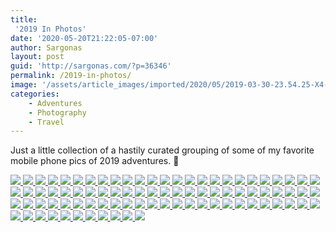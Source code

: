 ```yaml
---
title:
 '2019 In Photos'
date: '2020-05-20T21:22:05-07:00'
author: Sargonas
layout: post
guid: 'http://sargonas.com/?p=36346'
permalink: /2019-in-photos/
image: '/assets/article_images/imported/2020/05/2019-03-30-23.54.25-X4-666x666.jpg'
categories:
    - Adventures
    - Photography
    - Travel
---
```


Just a little collection of a hastily curated grouping of some of my favorite mobile phone pics of 2019 adventures. 🙂

[![](https://photos.smugmug.com/Street-Photography/2019-In-Photos/i-hfH3fpP/0/7057ee56/4K/2019-01-17%2019.41.26-4K.jpg) ](https://photos.smugmug.com/Street-Photography/2019-In-Photos/i-hfH3fpP/0/7057ee56/4K/2019-01-17%2019.41.26-4K.jpg)
[![](https://photos.smugmug.com/Street-Photography/2019-In-Photos/i-XZMRFGk/0/d01d1c0e/4K/2019-01-20%2020.56.46_heic-4K.jpg) ](https://photos.smugmug.com/Street-Photography/2019-In-Photos/i-XZMRFGk/0/d01d1c0e/4K/2019-01-20%2020.56.46_heic-4K.jpg)
[![](https://photos.smugmug.com/Street-Photography/2019-In-Photos/i-P4dgcQm/0/976e4b22/4K/2019-02-11%2020.30.46-4K.jpg) ](https://photos.smugmug.com/Street-Photography/2019-In-Photos/i-P4dgcQm/0/976e4b22/4K/2019-02-11%2020.30.46-4K.jpg)
[![](https://photos.smugmug.com/Street-Photography/2019-In-Photos/i-NxKJNgL/0/d84a4fe5/4K/2019-03-05%2018.30.13-4K.jpg) ](https://photos.smugmug.com/Street-Photography/2019-In-Photos/i-NxKJNgL/0/d84a4fe5/4K/2019-03-05%2018.30.13-4K.jpg)
[![](https://photos.smugmug.com/Street-Photography/2019-In-Photos/i-VWL6PNQ/0/726efaf8/4K/2019-03-05%2019.59.07-4K.jpg) ](https://photos.smugmug.com/Street-Photography/2019-In-Photos/i-VWL6PNQ/0/726efaf8/4K/2019-03-05%2019.59.07-4K.jpg)
[![](https://photos.smugmug.com/Street-Photography/2019-In-Photos/i-wfC6qSH/0/399b1fa9/4K/2019-03-11%2022.10.10_heic-4K.jpg) ](https://photos.smugmug.com/Street-Photography/2019-In-Photos/i-wfC6qSH/0/399b1fa9/4K/2019-03-11%2022.10.10_heic-4K.jpg)
[![](https://photos.smugmug.com/Street-Photography/2019-In-Photos/i-8SwZL7W/0/78e33c42/4K/2019-03-11%2022.29.43_1-4K.jpg) ](https://photos.smugmug.com/Street-Photography/2019-In-Photos/i-8SwZL7W/0/78e33c42/4K/2019-03-11%2022.29.43_1-4K.jpg)
[![](https://photos.smugmug.com/Street-Photography/2019-In-Photos/i-rx4Vxdt/0/85d44f32/X5/2019-03-27%2001.35.48-X5.jpg) ](https://photos.smugmug.com/Street-Photography/2019-In-Photos/i-rx4Vxdt/0/85d44f32/X5/2019-03-27%2001.35.48-X5.jpg)
[![](https://photos.smugmug.com/Street-Photography/2019-In-Photos/i-vST8C6D/0/05f614ea/4K/2019-03-27%2021.36.39-4K.jpg) ](https://photos.smugmug.com/Street-Photography/2019-In-Photos/i-vST8C6D/0/05f614ea/4K/2019-03-27%2021.36.39-4K.jpg)
[![](https://photos.smugmug.com/Street-Photography/2019-In-Photos/i-Hz644q3/0/cc417c69/X5/2019-03-30%2004.57.55-X5.jpg) ](https://photos.smugmug.com/Street-Photography/2019-In-Photos/i-Hz644q3/0/cc417c69/X5/2019-03-30%2004.57.55-X5.jpg)
[![](https://photos.smugmug.com/Street-Photography/2019-In-Photos/i-GpfQwNH/0/1771e6ac/4K/2019-03-30%2023.05.29-4K.jpg) ](https://photos.smugmug.com/Street-Photography/2019-In-Photos/i-GpfQwNH/0/1771e6ac/4K/2019-03-30%2023.05.29-4K.jpg)
[![](https://photos.smugmug.com/Street-Photography/2019-In-Photos/i-nhg3HKx/0/5eed2730/X5/2019-03-30%2023.16.42_heic-X5.jpg) ](https://photos.smugmug.com/Street-Photography/2019-In-Photos/i-nhg3HKx/0/5eed2730/X5/2019-03-30%2023.16.42_heic-X5.jpg)
[![](https://photos.smugmug.com/Street-Photography/2019-In-Photos/i-FMs9d5w/0/716a330d/4K/2019-03-30%2023.54.25-4K.jpg) ](https://photos.smugmug.com/Street-Photography/2019-In-Photos/i-FMs9d5w/0/716a330d/4K/2019-03-30%2023.54.25-4K.jpg)
[![](https://photos.smugmug.com/Street-Photography/2019-In-Photos/i-BPvQFGH/0/126e5800/5K/2019-04-01%2002.45.38-5K.jpg) ](https://photos.smugmug.com/Street-Photography/2019-In-Photos/i-BPvQFGH/0/126e5800/5K/2019-04-01%2002.45.38-5K.jpg)
[![](https://photos.smugmug.com/Street-Photography/2019-In-Photos/i-9TMtwHK/0/60f77cc4/4K/2019-04-27%2017.56.28_heic-4K.jpg) ](https://photos.smugmug.com/Street-Photography/2019-In-Photos/i-9TMtwHK/0/60f77cc4/4K/2019-04-27%2017.56.28_heic-4K.jpg)
[![](https://photos.smugmug.com/Street-Photography/2019-In-Photos/i-TMfHrkz/0/13f228f6/X5/2019-06-08%2008.21.51-X5.jpg) ](https://photos.smugmug.com/Street-Photography/2019-In-Photos/i-TMfHrkz/0/13f228f6/X5/2019-06-08%2008.21.51-X5.jpg)
[![](https://photos.smugmug.com/Street-Photography/2019-In-Photos/i-qkqvDWF/0/15b0b077/4K/2019-06-15%2017.57.13-4K.jpg) ](https://photos.smugmug.com/Street-Photography/2019-In-Photos/i-qkqvDWF/0/15b0b077/4K/2019-06-15%2017.57.13-4K.jpg)
[![](https://photos.smugmug.com/Street-Photography/2019-In-Photos/i-fHBmCZH/0/9ceed06b/4K/2019-06-30%2015.16.00-4K.jpg) ](https://photos.smugmug.com/Street-Photography/2019-In-Photos/i-fHBmCZH/0/9ceed06b/4K/2019-06-30%2015.16.00-4K.jpg)
[![](https://photos.smugmug.com/Street-Photography/2019-In-Photos/i-zF8sfbj/0/cd38cf24/X5/2019-07-09%2015.53.54_heic-X5.jpg) ](https://photos.smugmug.com/Street-Photography/2019-In-Photos/i-zF8sfbj/0/cd38cf24/X5/2019-07-09%2015.53.54_heic-X5.jpg)
[![](https://photos.smugmug.com/Street-Photography/2019-In-Photos/i-ZmWPtQx/0/a0440c25/4K/2019-07-21%2010.02.59_heic-4K.jpg) ](https://photos.smugmug.com/Street-Photography/2019-In-Photos/i-ZmWPtQx/0/a0440c25/4K/2019-07-21%2010.02.59_heic-4K.jpg)
[![](https://photos.smugmug.com/Street-Photography/2019-In-Photos/i-pvPzJWG/0/4252f6d0/X5/2019-07-28%2014.31.17-X5.jpg) ](https://photos.smugmug.com/Street-Photography/2019-In-Photos/i-pvPzJWG/0/4252f6d0/X5/2019-07-28%2014.31.17-X5.jpg)
[![](https://photos.smugmug.com/Street-Photography/2019-In-Photos/i-Cq7gRZN/0/a045eb02/4K/2019-07-29%2017.46.41_heic-4K.jpg) ](https://photos.smugmug.com/Street-Photography/2019-In-Photos/i-Cq7gRZN/0/a045eb02/4K/2019-07-29%2017.46.41_heic-4K.jpg)
[![](https://photos.smugmug.com/Street-Photography/2019-In-Photos/i-BJrsnzh/0/4be5823e/4K/2019-07-29%2019.53.10_heic-4K.jpg) ](https://photos.smugmug.com/Street-Photography/2019-In-Photos/i-BJrsnzh/0/4be5823e/4K/2019-07-29%2019.53.10_heic-4K.jpg)
[![](https://photos.smugmug.com/Street-Photography/2019-In-Photos/i-WZx5MQd/0/688524d0/4K/2019-07-30%2009.38.46-4K.jpg) ](https://photos.smugmug.com/Street-Photography/2019-In-Photos/i-WZx5MQd/0/688524d0/4K/2019-07-30%2009.38.46-4K.jpg)
[![](https://photos.smugmug.com/Street-Photography/2019-In-Photos/i-TPmVN22/0/e2dfdcec/4K/2019-07-31%2013.06.49-4K.jpg) ](https://photos.smugmug.com/Street-Photography/2019-In-Photos/i-TPmVN22/0/e2dfdcec/4K/2019-07-31%2013.06.49-4K.jpg)
[![](https://photos.smugmug.com/Street-Photography/2019-In-Photos/i-zzRDj5T/0/08704be5/4K/2019-07-31%2019.48.55_heic-4K.jpg) ](https://photos.smugmug.com/Street-Photography/2019-In-Photos/i-zzRDj5T/0/08704be5/4K/2019-07-31%2019.48.55_heic-4K.jpg)
[![](https://photos.smugmug.com/Street-Photography/2019-In-Photos/i-gMJwZGk/0/addd581c/4K/2019-08-01%2008.44.32-4K.jpg) ](https://photos.smugmug.com/Street-Photography/2019-In-Photos/i-gMJwZGk/0/addd581c/4K/2019-08-01%2008.44.32-4K.jpg)
[![](https://photos.smugmug.com/Street-Photography/2019-In-Photos/i-dp4PHJC/0/ae58e67e/4K/2019-08-01%2016.43.00_heic-4K.jpg) ](https://photos.smugmug.com/Street-Photography/2019-In-Photos/i-dp4PHJC/0/ae58e67e/4K/2019-08-01%2016.43.00_heic-4K.jpg)
[![](https://photos.smugmug.com/Street-Photography/2019-In-Photos/i-4frmDS8/0/94423356/4K/2019-08-10%2014.50.47-4K.jpg) ](https://photos.smugmug.com/Street-Photography/2019-In-Photos/i-4frmDS8/0/94423356/4K/2019-08-10%2014.50.47-4K.jpg)
[![](https://photos.smugmug.com/Street-Photography/2019-In-Photos/i-2wqBcLQ/0/56a8b063/4K/2019-08-10%2015.41.21-4K.jpg) ](https://photos.smugmug.com/Street-Photography/2019-In-Photos/i-2wqBcLQ/0/56a8b063/4K/2019-08-10%2015.41.21-4K.jpg)
[![](https://photos.smugmug.com/Street-Photography/2019-In-Photos/i-wzrnhCG/0/db6149ca/4K/2019-08-17%2012.10.39_heic-4K.jpg) ](https://photos.smugmug.com/Street-Photography/2019-In-Photos/i-wzrnhCG/0/db6149ca/4K/2019-08-17%2012.10.39_heic-4K.jpg)
[![](https://photos.smugmug.com/Street-Photography/2019-In-Photos/i-zM7QWqq/0/0f538994/4K/2019-08-17%2014.31.13_heic-4K.jpg) ](https://photos.smugmug.com/Street-Photography/2019-In-Photos/i-zM7QWqq/0/0f538994/4K/2019-08-17%2014.31.13_heic-4K.jpg)
[![](https://photos.smugmug.com/Street-Photography/2019-In-Photos/i-fm2jcBW/0/58699c2b/4K/2019-08-25%2019.47.15_heic-4K.jpg) ](https://photos.smugmug.com/Street-Photography/2019-In-Photos/i-fm2jcBW/0/58699c2b/4K/2019-08-25%2019.47.15_heic-4K.jpg)
[![](https://photos.smugmug.com/Street-Photography/2019-In-Photos/i-VzdH9Vp/0/b748340a/4K/2019-09-22%2010.20.11_heic-4K.jpg) ](https://photos.smugmug.com/Street-Photography/2019-In-Photos/i-VzdH9Vp/0/b748340a/4K/2019-09-22%2010.20.11_heic-4K.jpg)
[![](https://photos.smugmug.com/Street-Photography/2019-In-Photos/i-LLFSdw6/0/2e45b6fb/X5/2019-09-26%2018.27.37-X5.jpg) ](https://photos.smugmug.com/Street-Photography/2019-In-Photos/i-LLFSdw6/0/2e45b6fb/X5/2019-09-26%2018.27.37-X5.jpg)
[![](https://photos.smugmug.com/Street-Photography/2019-In-Photos/i-rNCsS5m/0/391b385d/X5/2019-09-27%2000.43.31-X5.jpg) ](https://photos.smugmug.com/Street-Photography/2019-In-Photos/i-rNCsS5m/0/391b385d/X5/2019-09-27%2000.43.31-X5.jpg)
[![](https://photos.smugmug.com/Street-Photography/2019-In-Photos/i-BSrMSr3/0/36b1d08a/4K/2019-09-27%2015.52.45-4K.jpg) ](https://photos.smugmug.com/Street-Photography/2019-In-Photos/i-BSrMSr3/0/36b1d08a/4K/2019-09-27%2015.52.45-4K.jpg)
[![](https://photos.smugmug.com/Street-Photography/2019-In-Photos/i-b9nSVKT/0/75dff92c/4K/2019-09-27%2021.01.44-4K.jpg) ](https://photos.smugmug.com/Street-Photography/2019-In-Photos/i-b9nSVKT/0/75dff92c/4K/2019-09-27%2021.01.44-4K.jpg)
[![](https://photos.smugmug.com/Street-Photography/2019-In-Photos/i-fsXhskr/0/6570d623/4K/2019-09-28%2016.30.52-4K.jpg) ](https://photos.smugmug.com/Street-Photography/2019-In-Photos/i-fsXhskr/0/6570d623/4K/2019-09-28%2016.30.52-4K.jpg)
[![](https://photos.smugmug.com/Street-Photography/2019-In-Photos/i-jgRLN6g/0/b6e4a369/4K/2019-10-02%2020.56.23-4K.jpg) ](https://photos.smugmug.com/Street-Photography/2019-In-Photos/i-jgRLN6g/0/b6e4a369/4K/2019-10-02%2020.56.23-4K.jpg)
[![](https://photos.smugmug.com/Street-Photography/2019-In-Photos/i-dmqf3nx/0/385fbb1b/4K/2019-10-05%2021.27.06_heic-4K.jpg) ](https://photos.smugmug.com/Street-Photography/2019-In-Photos/i-dmqf3nx/0/385fbb1b/4K/2019-10-05%2021.27.06_heic-4K.jpg)
[![](https://photos.smugmug.com/Street-Photography/2019-In-Photos/i-tzvr9t2/0/bd2669ac/4K/2019-10-06%2011.27.04_heic-4K.jpg) ](https://photos.smugmug.com/Street-Photography/2019-In-Photos/i-tzvr9t2/0/bd2669ac/4K/2019-10-06%2011.27.04_heic-4K.jpg)
[![](https://photos.smugmug.com/Street-Photography/2019-In-Photos/i-v9fZHJ5/0/104af58a/4K/2019-10-14%2019.04.12-4K.jpg) ](https://photos.smugmug.com/Street-Photography/2019-In-Photos/i-v9fZHJ5/0/104af58a/4K/2019-10-14%2019.04.12-4K.jpg)
[![](https://photos.smugmug.com/Street-Photography/2019-In-Photos/i-FkKrfmf/0/00bbd265/X5/2019-10-14%2020.18.05-X5.jpg) ](https://photos.smugmug.com/Street-Photography/2019-In-Photos/i-FkKrfmf/0/00bbd265/X5/2019-10-14%2020.18.05-X5.jpg)
[![](https://photos.smugmug.com/Street-Photography/2019-In-Photos/i-V5FKXWp/0/13d9184f/4K/2019-10-20%2018.18.06_heic-4K.jpg) ](https://photos.smugmug.com/Street-Photography/2019-In-Photos/i-V5FKXWp/0/13d9184f/4K/2019-10-20%2018.18.06_heic-4K.jpg)
[![](https://photos.smugmug.com/Street-Photography/2019-In-Photos/i-t9RHbCC/0/9ffd8f39/4K/2019-10-21%2011.11.35_heic-4K.jpg) ](https://photos.smugmug.com/Street-Photography/2019-In-Photos/i-t9RHbCC/0/9ffd8f39/4K/2019-10-21%2011.11.35_heic-4K.jpg)
[![](https://photos.smugmug.com/Street-Photography/2019-In-Photos/i-dNcDVTS/0/692da0c0/4K/2019-10-21%2012.56.40_heic-4K.jpg) ](https://photos.smugmug.com/Street-Photography/2019-In-Photos/i-dNcDVTS/0/692da0c0/4K/2019-10-21%2012.56.40_heic-4K.jpg)
[![](https://photos.smugmug.com/Street-Photography/2019-In-Photos/i-cd2LPxW/0/ccf591c0/X5/2019-10-21%2015.19.20-X5.jpg) ](https://photos.smugmug.com/Street-Photography/2019-In-Photos/i-cd2LPxW/0/ccf591c0/X5/2019-10-21%2015.19.20-X5.jpg)
[![](https://photos.smugmug.com/Street-Photography/2019-In-Photos/i-6ZFzJmx/0/f147a73b/4K/2019-10-21%2022.08.28_heic-4K.jpg) ](https://photos.smugmug.com/Street-Photography/2019-In-Photos/i-6ZFzJmx/0/f147a73b/4K/2019-10-21%2022.08.28_heic-4K.jpg)
[![](https://photos.smugmug.com/Street-Photography/2019-In-Photos/i-Tn45s5n/0/7f00b76e/4K/2019-10-21%2022.10.50_heic-4K.jpg) ](https://photos.smugmug.com/Street-Photography/2019-In-Photos/i-Tn45s5n/0/7f00b76e/4K/2019-10-21%2022.10.50_heic-4K.jpg)
[![](https://photos.smugmug.com/Street-Photography/2019-In-Photos/i-nc79rSk/0/6507b129/4K/2019-10-22%2015.12.36_heic-4K.jpg) ](https://photos.smugmug.com/Street-Photography/2019-In-Photos/i-nc79rSk/0/6507b129/4K/2019-10-22%2015.12.36_heic-4K.jpg)
[![](https://photos.smugmug.com/Street-Photography/2019-In-Photos/i-N3vPLHb/0/691d3842/4K/2019-10-22%2016.37.00_heic-4K.jpg) ](https://photos.smugmug.com/Street-Photography/2019-In-Photos/i-N3vPLHb/0/691d3842/4K/2019-10-22%2016.37.00_heic-4K.jpg)
[![](https://photos.smugmug.com/Street-Photography/2019-In-Photos/i-Fvk2rFh/0/e3064fb7/4K/2019-10-22%2021.41.07_heic-4K.jpg) ](https://photos.smugmug.com/Street-Photography/2019-In-Photos/i-Fvk2rFh/0/e3064fb7/4K/2019-10-22%2021.41.07_heic-4K.jpg)
[![](https://photos.smugmug.com/Street-Photography/2019-In-Photos/i-VJHqm9m/0/9dfb6b48/4K/2019-10-22%2023.14.05_heic-4K.jpg) ](https://photos.smugmug.com/Street-Photography/2019-In-Photos/i-VJHqm9m/0/9dfb6b48/4K/2019-10-22%2023.14.05_heic-4K.jpg)
[![](https://photos.smugmug.com/Street-Photography/2019-In-Photos/i-69XxJ3Z/0/6f10216f/4K/2019-10-22%2023.34.39_heic-4K.jpg) ](https://photos.smugmug.com/Street-Photography/2019-In-Photos/i-69XxJ3Z/0/6f10216f/4K/2019-10-22%2023.34.39_heic-4K.jpg)
[![](https://photos.smugmug.com/Street-Photography/2019-In-Photos/i-SmcwGVT/0/930082cf/4K/2019-10-23%2018.27.37-4K.jpg) ](https://photos.smugmug.com/Street-Photography/2019-In-Photos/i-SmcwGVT/0/930082cf/4K/2019-10-23%2018.27.37-4K.jpg)
[![](https://photos.smugmug.com/Street-Photography/2019-In-Photos/i-2jBk9cw/0/0bd42f57/4K/2019-10-24%2013.27.07-4K.jpg) ](https://photos.smugmug.com/Street-Photography/2019-In-Photos/i-2jBk9cw/0/0bd42f57/4K/2019-10-24%2013.27.07-4K.jpg)
[![](https://photos.smugmug.com/Street-Photography/2019-In-Photos/i-vkWfS4h/0/73e90558/4K/2019-10-26%2017.25.20_heic-4K.jpg) ](https://photos.smugmug.com/Street-Photography/2019-In-Photos/i-vkWfS4h/0/73e90558/4K/2019-10-26%2017.25.20_heic-4K.jpg)
[![](https://photos.smugmug.com/Street-Photography/2019-In-Photos/i-GPWScpK/0/0881526b/4K/2019-10-27%2013.22.50-4K.jpg) ](https://photos.smugmug.com/Street-Photography/2019-In-Photos/i-GPWScpK/0/0881526b/4K/2019-10-27%2013.22.50-4K.jpg)
[![](https://photos.smugmug.com/Street-Photography/2019-In-Photos/i-g6w5SFT/0/b983e767/4K/2019-10-27%2014.49.37-4K.jpg) ](https://photos.smugmug.com/Street-Photography/2019-In-Photos/i-g6w5SFT/0/b983e767/4K/2019-10-27%2014.49.37-4K.jpg)
[![](https://photos.smugmug.com/Street-Photography/2019-In-Photos/i-25c5dFF/0/6be8150e/X5/2019-10-28%2006.28.20-X5.jpg) ](https://photos.smugmug.com/Street-Photography/2019-In-Photos/i-25c5dFF/0/6be8150e/X5/2019-10-28%2006.28.20-X5.jpg)
[![](https://photos.smugmug.com/Street-Photography/2019-In-Photos/i-GtCTpNz/0/608e74a0/4K/2019-11-03%2020.34.44_heic-4K.jpg) ](https://photos.smugmug.com/Street-Photography/2019-In-Photos/i-GtCTpNz/0/608e74a0/4K/2019-11-03%2020.34.44_heic-4K.jpg)
[![](https://photos.smugmug.com/Street-Photography/2019-In-Photos/i-3fhPj9P/0/ea7c287a/4K/2019-11-12%2018.25.00_heic-4K.jpg) ](https://photos.smugmug.com/Street-Photography/2019-In-Photos/i-3fhPj9P/0/ea7c287a/4K/2019-11-12%2018.25.00_heic-4K.jpg)
[![](https://photos.smugmug.com/Street-Photography/2019-In-Photos/i-Fn68XFh/0/8472fdea/X5/2019-11-23%2012.53.10_heic-X5.jpg) ](https://photos.smugmug.com/Street-Photography/2019-In-Photos/i-Fn68XFh/0/8472fdea/X5/2019-11-23%2012.53.10_heic-X5.jpg)
[![](https://photos.smugmug.com/Street-Photography/2019-In-Photos/i-nM5wCwP/0/7f0126b3/4K/2019-11-23%2018.37.15_heic-4K.jpg) ](https://photos.smugmug.com/Street-Photography/2019-In-Photos/i-nM5wCwP/0/7f0126b3/4K/2019-11-23%2018.37.15_heic-4K.jpg)
[![](https://photos.smugmug.com/Street-Photography/2019-In-Photos/i-RjmsT7v/0/757c731d/X4/2019-11-26%2020.00.46-X4.jpg) ](https://photos.smugmug.com/Street-Photography/2019-In-Photos/i-RjmsT7v/0/757c731d/X4/2019-11-26%2020.00.46-X4.jpg)
[![](https://photos.smugmug.com/Street-Photography/2019-In-Photos/i-dwqWkxJ/0/fe483258/4K/2019-12-02%2019.23.03-4K.jpg) ](https://photos.smugmug.com/Street-Photography/2019-In-Photos/i-dwqWkxJ/0/fe483258/4K/2019-12-02%2019.23.03-4K.jpg)
[![](https://photos.smugmug.com/Street-Photography/2019-In-Photos/i-L2CxK7s/0/edfbc3ed/4K/2019-12-02%2019.31.14_heic-4K.jpg) ](https://photos.smugmug.com/Street-Photography/2019-In-Photos/i-L2CxK7s/0/edfbc3ed/4K/2019-12-02%2019.31.14_heic-4K.jpg)
[![](https://photos.smugmug.com/Street-Photography/2019-In-Photos/i-Nd8JQ5B/0/f8b50883/4K/2019-12-08%2001.21.49_heic-4K.jpg) ](https://photos.smugmug.com/Street-Photography/2019-In-Photos/i-Nd8JQ5B/0/f8b50883/4K/2019-12-08%2001.21.49_heic-4K.jpg)
[![](https://photos.smugmug.com/Street-Photography/2019-In-Photos/i-vQjGrFc/0/4035f191/4K/2019-12-14%2010.21.22-4K.jpg) ](https://photos.smugmug.com/Street-Photography/2019-In-Photos/i-vQjGrFc/0/4035f191/4K/2019-12-14%2010.21.22-4K.jpg)
[![](https://photos.smugmug.com/Street-Photography/2019-In-Photos/i-CGZkGcD/0/99ad3ec4/4K/2019-12-20%2021.36.40_heic-4K.jpg) ](https://photos.smugmug.com/Street-Photography/2019-In-Photos/i-CGZkGcD/0/99ad3ec4/4K/2019-12-20%2021.36.40_heic-4K.jpg)
[![](https://photos.smugmug.com/Street-Photography/2019-In-Photos/i-kKRttXh/0/199f4bb3/4K/2019-12-26%2021.21.34_heic-4K.jpg) ](https://photos.smugmug.com/Street-Photography/2019-In-Photos/i-kKRttXh/0/199f4bb3/4K/2019-12-26%2021.21.34_heic-4K.jpg)
[![](https://photos.smugmug.com/Street-Photography/2019-In-Photos/i-VRGtsp3/0/14aa1047/4K/2019-12-27%2017.55.40_heic-4K.jpg) ](https://photos.smugmug.com/Street-Photography/2019-In-Photos/i-VRGtsp3/0/14aa1047/4K/2019-12-27%2017.55.40_heic-4K.jpg)
[![](https://photos.smugmug.com/Street-Photography/2019-In-Photos/i-CWB9dz9/0/51b263a4/X5/2019-12-27%2018.12.56-X5.jpg) ](https://photos.smugmug.com/Street-Photography/2019-In-Photos/i-CWB9dz9/0/51b263a4/X5/2019-12-27%2018.12.56-X5.jpg)
[![](https://photos.smugmug.com/Street-Photography/2019-In-Photos/i-Q34PzcH/0/d99842dc/4K/2019-12-27%2022.19.05-4K.jpg) ](https://photos.smugmug.com/Street-Photography/2019-In-Photos/i-Q34PzcH/0/d99842dc/4K/2019-12-27%2022.19.05-4K.jpg)
[![](https://photos.smugmug.com/Street-Photography/2019-In-Photos/i-6krG9Pc/0/cc366429/X5/2019-12-28%2020.11.27-X5.jpg) ](https://photos.smugmug.com/Street-Photography/2019-In-Photos/i-6krG9Pc/0/cc366429/X5/2019-12-28%2020.11.27-X5.jpg)
[![](https://photos.smugmug.com/Street-Photography/2019-In-Photos/i-Bn53K4w/0/a2386676/4K/2019-12-28%2020.15.16_heic-4K.jpg) ](https://photos.smugmug.com/Street-Photography/2019-In-Photos/i-Bn53K4w/0/a2386676/4K/2019-12-28%2020.15.16_heic-4K.jpg)
[![](https://photos.smugmug.com/Street-Photography/2019-In-Photos/i-CS2JzWR/0/24a5b778/4K/2019-12-28%2022.27.39-4K.jpg) ](https://photos.smugmug.com/Street-Photography/2019-In-Photos/i-CS2JzWR/0/24a5b778/4K/2019-12-28%2022.27.39-4K.jpg)
[![](https://photos.smugmug.com/Street-Photography/2019-In-Photos/i-g4BRsZK/0/624dbac1/4K/2019-12-29%2015.21.51_heic-4K.jpg) ](https://photos.smugmug.com/Street-Photography/2019-In-Photos/i-g4BRsZK/0/624dbac1/4K/2019-12-29%2015.21.51_heic-4K.jpg)
[![](https://photos.smugmug.com/Street-Photography/2019-In-Photos/i-FtRSR5g/0/ac35f866/X5/2019-12-29%2016.05.32-X5.jpg) ](https://photos.smugmug.com/Street-Photography/2019-In-Photos/i-FtRSR5g/0/ac35f866/X5/2019-12-29%2016.05.32-X5.jpg)
[![](https://photos.smugmug.com/Street-Photography/2019-In-Photos/i-vDk735V/0/23e3f9ad/4K/2019-12-29%2016.51.27_heic-4K.jpg) ](https://photos.smugmug.com/Street-Photography/2019-In-Photos/i-vDk735V/0/23e3f9ad/4K/2019-12-29%2016.51.27_heic-4K.jpg)
[![](https://photos.smugmug.com/Street-Photography/2019-In-Photos/i-rwqLZrw/0/4282940d/X5/2019-12-28%2023.56.22-X5.jpg) ](https://photos.smugmug.com/Street-Photography/2019-In-Photos/i-rwqLZrw/0/4282940d/X5/2019-12-28%2023.56.22-X5.jpg)
[![](https://photos.smugmug.com/Street-Photography/2019-In-Photos/i-2dwwN6h/0/9166fa9a/4K/2019-12-29%2019.01.11-4K.jpg) ](https://photos.smugmug.com/Street-Photography/2019-In-Photos/i-2dwwN6h/0/9166fa9a/4K/2019-12-29%2019.01.11-4K.jpg)
[![](https://photos.smugmug.com/Street-Photography/2019-In-Photos/i-7sqRzvj/0/c07480ff/4K/2019-12-29%2019.03.39_heic-4K.jpg) ](https://photos.smugmug.com/Street-Photography/2019-In-Photos/i-7sqRzvj/0/c07480ff/4K/2019-12-29%2019.03.39_heic-4K.jpg)
[![](https://photos.smugmug.com/Street-Photography/2019-In-Photos/i-GTG8VPT/0/9a3ddae3/4K/2019-12-29%2020.56.41_heic-4K.jpg) ](https://photos.smugmug.com/Street-Photography/2019-In-Photos/i-GTG8VPT/0/9a3ddae3/4K/2019-12-29%2020.56.41_heic-4K.jpg)
[![](https://photos.smugmug.com/Street-Photography/2019-In-Photos/i-ZZWm7Qj/0/d270d291/X5/2019-12-30%2011.56.12-X5.jpg) ](https://photos.smugmug.com/Street-Photography/2019-In-Photos/i-ZZWm7Qj/0/d270d291/X5/2019-12-30%2011.56.12-X5.jpg)